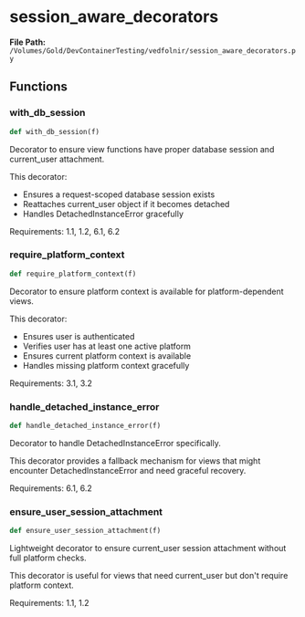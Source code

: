 # session_aware_decorators

**File Path:** `/Volumes/Gold/DevContainerTesting/vedfolnir/session_aware_decorators.py`

## Functions

### with_db_session

```python
def with_db_session(f)
```

Decorator to ensure view functions have proper database session and current_user attachment.

This decorator:
- Ensures a request-scoped database session exists
- Reattaches current_user object if it becomes detached
- Handles DetachedInstanceError gracefully

Requirements: 1.1, 1.2, 6.1, 6.2

### require_platform_context

```python
def require_platform_context(f)
```

Decorator to ensure platform context is available for platform-dependent views.

This decorator:
- Ensures user is authenticated
- Verifies user has at least one active platform
- Ensures current platform context is available
- Handles missing platform context gracefully

Requirements: 3.1, 3.2

### handle_detached_instance_error

```python
def handle_detached_instance_error(f)
```

Decorator to handle DetachedInstanceError specifically.

This decorator provides a fallback mechanism for views that might encounter
DetachedInstanceError and need graceful recovery.

Requirements: 6.1, 6.2

### ensure_user_session_attachment

```python
def ensure_user_session_attachment(f)
```

Lightweight decorator to ensure current_user session attachment without full platform checks.

This decorator is useful for views that need current_user but don't require platform context.

Requirements: 1.1, 1.2


